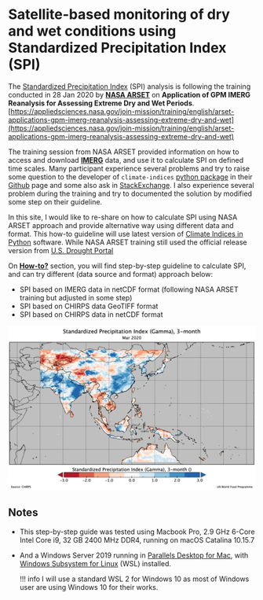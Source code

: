 # Satellite-based monitoring of dry and wet conditions using Standardized Precipitation Index (SPI)

The [Standardized Precipitation Index](https://library.wmo.int/doc_num.php?explnum_id=7768) (SPI) analysis is following the training conducted in 28 Jan 2020 by [**NASA ARSET**](https://arset.gsfc.nasa.gov) on **Application of GPM IMERG Reanalysis for Assessing Extreme Dry and Wet Periods**. [https://appliedsciences.nasa.gov/join-mission/training/english/arset-applications-gpm-imerg-reanalysis-assessing-extreme-dry-and-wet](https://appliedsciences.nasa.gov/join-mission/training/english/arset-applications-gpm-imerg-reanalysis-assessing-extreme-dry-and-wet)

The training session from NASA ARSET provided information on how to access and download [**IMERG**](https://gpm.nasa.gov/data/imerg) data, and use it to calculate SPI on defined time scales. Many participant experience several problems and try to raise some question to the developer of `climate-indices` [python package](https://pypi.org/project/climate-indices/) in their [Github](https://github.com/monocongo/climate_indices) page and some also ask in [StackExchange](https://gis.stackexchange.com). I also experience several problem during the training and try to documented the solution by modified some step on their guideline.

In this site, I would like to re-share on how to calculate SPI using NASA ARSET approach and provide alternative way using different data and format. This how-to guideline will use latest version of [Climate Indices in Python](https://github.com/monocongo/climate_indices) software. While NASA ARSET training still used the official release version from [U.S. Drought Portal](https://www.drought.gov/drought/python-climate-indices)

On **[How-to?](../SPI/directory/)** section, you will find step-by-step guideline to calculate SPI, and can try different (data source and format) approach below:

- SPI based on IMERG data in netCDF format (following NASA ARSET training but adjusted in some step)
- SPI based on CHIRPS data GeoTIFF  format
- SPI based on CHIRPS data in netCDF format

![SPI3](./img/CHIRPS_SPI3.png)


## Notes

- This step-by-step guide was tested using Macbook Pro, 2.9 GHz 6-Core Intel Core i9, 32 GB 2400 MHz DDR4, running on macOS Catalina 10.15.7
- And a Windows Server 2019 running in [Parallels Desktop for Mac](https://www.parallels.com/products/desktop/), with [Windows Subsystem for Linux](https://docs.microsoft.com/en-us/windows/wsl/install-on-server) (WSL) installed.
	
	!!! info
	    I will use a standard WSL 2 for Windows 10 as most of Windows user are using Windows 10 for their works. 